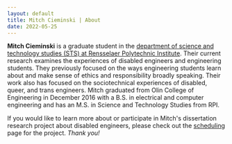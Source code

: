 ```yaml
---
layout: default
title: Mitch Cieminski | About
date: 2022-05-25
---
```


**Mitch Cieminski** is a graduate student in the [department of science and technology studies (STS) at Rensselaer Polytechnic Institute](http://www.sts.rpi.edu/pl/phd-students-938). Their current research examines the experiences of disabled engineers and engineering students. They previously focused on the ways engineering students learn about and make sense of ethics and responsibility broadly speaking. Their work also has focused on the sociotechnical experiences of disabled, queer, and trans engineers. Mitch graduated from Olin College of Engineering in December 2016 with a B.S. in electrical and computer engineering and has an M.S. in Science and Technology Studies from RPI.

If you would like to learn more about or participate in Mitch's dissertation research project about disabled engineers, please check out the [scheduling](https://mitchcieminski.youcanbook.me/) page for the project. *Thank you!*